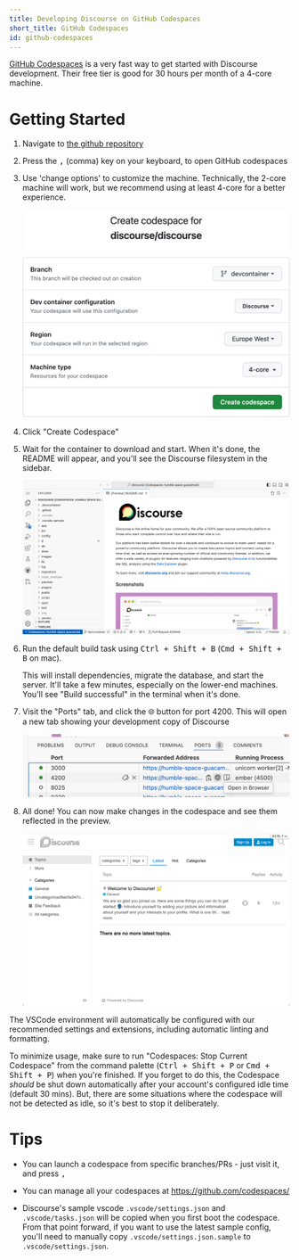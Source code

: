 ```yaml
---
title: Developing Discourse on GitHub Codespaces
short_title: GitHub Codespaces
id: github-codespaces
---
```


[GitHub Codespaces](https://github.com/features/codespaces) is a very fast way to get started with Discourse development. Their free tier is good for 30 hours per month of a 4-core machine.

# Getting Started

1. Navigate to [the github repository](https://github.com/discourse/discourse)

2. Press the <kbd>,</kbd> (comma) key on your keyboard, to open GitHub codespaces

3. Use 'change options' to customize the machine. Technically, the 2-core machine will work, but we recommend using at least 4-core for a better experience.

   ![Codespace config|1186x920,20%](/assets/codespaces-1.png)

4. Click "Create Codespace"

5. Wait for the container to download and start. When it's done, the README will appear, and you'll see the Discourse filesystem in the sidebar.

   ![Discourse in codespace editor|2286x1316,20%](/assets/codespaces-2.png)

6. Run the default build task using <kbd>Ctrl + Shift + B</kbd> (<kbd>Cmd + Shift + B</kbd> on mac).

   This will install dependencies, migrate the database, and start the server. It'll take a few minutes, especially on the lower-end machines. You'll see "Build successful" in the terminal when it's done.

7. Visit the "Ports" tab, and click the :globe_with_meridians: button for port 4200. This will open a new tab showing your development copy of Discourse

   ![Codespaces ports tab|1198x282,40%](/assets/codespaces-4.png)

8. All done! You can now make changes in the codespace and see them reflected in the preview.

   ![Discourse loaded in codespace environment|2110x1358,20%](/assets/codespaces-3.png)

The VSCode environment will automatically be configured with our recommended settings and extensions, including automatic linting and formatting.

To minimize usage, make sure to run "Codespaces: Stop Current Codespace" from the command palette (<kbd>Ctrl + Shift + P</kbd> or <kbd>Cmd + Shift + P</kbd>) when you're finished. If you forget to do this, the Codespace _should_ be shut down automatically after your account's configured idle time (default 30 mins). But, there are some situations where the codespace will not be detected as idle, so it's best to stop it deliberately.

# Tips

- You can launch a codespace from specific branches/PRs - just visit it, and press <kbd>,</kbd>

- You can manage all your codespaces at https://github.com/codespaces/

- Discourse's sample vscode `.vscode/settings.json` and `.vscode/tasks.json` will be copied when you first boot the codespace. From that point forward, if you want to use the latest sample config, you'll need to manually copy `.vscode/settings.json.sample` to `.vscode/settings.json`.
